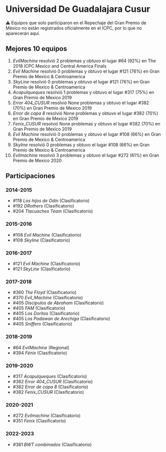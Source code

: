 # Universidad De Guadalajara Cusur

:warning: Equipos que solo participaron en el Repechaje del Gran Premio de México no están registrados oficialmente en el ICPC, por lo que no aparecerán aquí.

## Mejores 10 equipos

1. _EvilMachine_ resolvió 2 problemas y obtuvo el lugar #64 (92%) en The 2018 ICPC Mexico and Central America Finals
1. _Evil Machine_ resolvió 0 problemas y obtuvo el lugar #121 (76%) en Gran Premio de Mexico & Centroamerica
1. _SkyLine_ resolvió 0 problemas y obtuvo el lugar #121 (76%) en Gran Premio de Mexico & Centroamerica
1. _Acapulqueques_ resolvió 1 problemas y obtuvo el lugar #317 (75%) en Gran Premio de Mexico 2019
1. _Error 404_CUSUR_ resolvió None problemas y obtuvo el lugar #382 (70%) en Gran Premio de Mexico 2019
1. _Error de capa 8_ resolvió None problemas y obtuvo el lugar #382 (70%) en Gran Premio de Mexico 2019
1. _Fenix_CUSUR_ resolvió None problemas y obtuvo el lugar #382 (70%) en Gran Premio de Mexico 2019
1. _Evil Machine_ resolvió 0 problemas y obtuvo el lugar #108 (66%) en Gran Premio de Mexico & Centroamerica
1. _Skyline_ resolvió 0 problemas y obtuvo el lugar #108 (66%) en Gran Premio de Mexico & Centroamerica
1. _Evilmachine_ resolvió 3 problemas y obtuvo el lugar #272 (61%) en Gran Premio de Mexico 2020

## Participaciones

### 2014-2015

- #118 _Los hijos de Odín_ (Clasificatorio)
- #192 _DRothers_ (Clasificatorio)
- #204 _Tlacuaches Team_ (Clasificatorio)

### 2015-2016

- #108 _Evil Machine_ (Clasificatorio)
- #108 _Skyline_ (Clasificatorio)

### 2016-2017

- #121 _Evil Machine_ (Clasificatorio)
- #121 _SkyLine_ (Clasificatorio)

### 2017-2018

- #360 _The Floyd_ (Clasificatorio)
- #370 _Evil_Machine_ (Clasificatorio)
- #405 _Discipulos de Abraham_ (Clasificatorio)
- #405 _FAM_ (Clasificatorio)
- #405 _Los Doritos_ (Clasificatorio)
- #405 _Los Padawan de Arechiga_ (Clasificatorio)
- #405 _Sniffero_ (Clasificatorio)

### 2018-2019

- #64 _EvilMachine_ (Regional)
- #394 _Fénix_ (Clasificatorio)

### 2019-2020

- #317 _Acapulqueques_ (Clasificatorio)
- #382 _Error 404_CUSUR_ (Clasificatorio)
- #382 _Error de capa 8_ (Clasificatorio)
- #382 _Fenix_CUSUR_ (Clasificatorio)

### 2020-2021

- #272 _Evilmachine_ (Clasificatorio)
- #351 _Fenix_ (Clasificatorio)

### 2022-2023

- #381 _BWT combinados_ (Clasificatorio)



